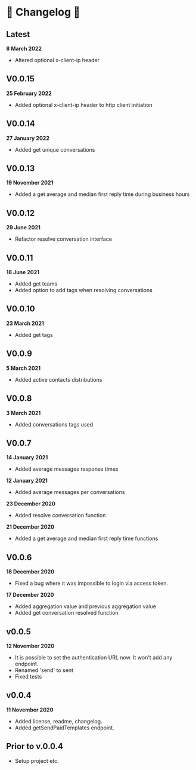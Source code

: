 # 🚧 Changelog 🚧

## Latest
**8 March 2022**
- Altered optional x-client-ip header

## V0.0.15
**25 February 2022**
- Added optional x-client-ip header to http client initiation

## V0.0.14
**27 January 2022**
- Added get unique conversations 

## V0.0.13
**19 November 2021**
- Added a get average and median first reply time during business hours

## V0.0.12
**29 June 2021**
- Refactor resolve conversation interface

## V0.0.11
**18 June 2021**
- Added get teams
- Added option to add tags when resolving conversations

## V0.0.10
**23 March 2021**
- Added get tags

## V0.0.9
**5 March 2021**
- Added active contacts distributions

## V0.0.8
**3 March 2021**
- Added conversations tags used

## V0.0.7
**14 January 2021**
- Added average messages response times

**12 January 2021**
- Added average messages per conversations

**23 December 2020**
- Added resolve conversation function

**21 December 2020**
- Added a get average and median first reply time functions

## V0.0.6
**18 December 2020**
- Fixed a bug where it was impossible to login via access token.

**17 December 2020**
- Added aggregation value and previous aggregation value
- Added get conversation resolved function

## v0.0.5
**12 November 2020**
- It is possible to set the authentication URL now. It won't add any endpoint.
- Renamed 'send' to sent
- Fixed tests

## v0.0.4
**11 November 2020**
- Added license, readme, changelog.
- Added getSendPaidTemplates endpoint.

## Prior to v.0.0.4
- Setup project etc.
